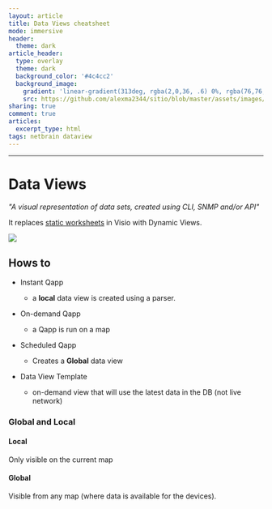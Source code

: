 ```yaml
---
layout: article
title: Data Views cheatsheet
mode: immersive
header:
  theme: dark
article_header:
  type: overlay
  theme: dark
  background_color: '#4c4cc2'
  background_image:
    gradient: 'linear-gradient(313deg, rgba(2,0,36, .6) 0%, rgba(76,76,194, .6) 47%, rgba(0,212,255, .6) 100%)'
    src: https://github.com/alexma2344/sitio/blob/master/assets/images/rainbows.jpg?raw=true"
sharing: true
comment: true
articles:
  excerpt_type: html
tags: netbrain dataview
---
```


<!--more-->

---

# Data Views

*"A visual representation of data sets, created using CLI, SNMP and/or API"*

It replaces [static worksheets](http://networkdiagram101.com/?page_id=113) in Visio with Dynamic Views.


<img src="https://github.com/alexma2344/sitio/blob/master/assets/images/dataviews-improvement.jpg?raw=true">


## Hows to

- Instant Qapp
	- a **local** data view is created using a parser.

- On-demand Qapp
	- a Qapp is run on a map

- Scheduled Qapp
	- Creates a **Global** data view

- Data View Template
	- on-demand view that will use the latest data in the DB (not live network)

### Global and Local

#### Local
Only visible on the current map

#### Global
Visible from any map (where data is available for the devices).